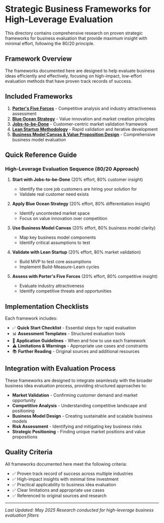 # Strategic Business Frameworks for High-Leverage Evaluation

This directory contains comprehensive research on proven strategic frameworks for business evaluation that provide maximum insight with minimal effort, following the 80/20 principle.

## Framework Overview

The frameworks documented here are designed to help evaluate business ideas efficiently and effectively, focusing on high-impact, low-effort evaluation methods that have proven track records of success.

## Included Frameworks

1. **[Porter's Five Forces](./porters-five-forces.md)** - Competitive analysis and industry attractiveness assessment
2. **[Blue Ocean Strategy](./blue-ocean-strategy.md)** - Value innovation and market creation principles
3. **[Jobs-to-be-Done](./jobs-to-be-done.md)** - Customer-centric market validation framework
4. **[Lean Startup Methodology](./lean-startup.md)** - Rapid validation and iterative development
5. **[Business Model Canvas & Value Proposition Design](./business-model-canvas.md)** - Comprehensive business model evaluation

## Quick Reference Guide

### High-Leverage Evaluation Sequence (80/20 Approach)

1. **Start with Jobs-to-be-Done** (20% effort, 80% customer insight)
   - Identify the core job customers are hiring your solution for
   - Validate real customer need exists

2. **Apply Blue Ocean Strategy** (20% effort, 80% differentiation insight)
   - Identify uncontested market space
   - Focus on value innovation over competition

3. **Use Business Model Canvas** (20% effort, 80% business model clarity)
   - Map key business model components
   - Identify critical assumptions to test

4. **Validate with Lean Startup** (20% effort, 80% market validation)
   - Build MVP to test core assumptions
   - Implement Build-Measure-Learn cycles

5. **Assess with Porter's Five Forces** (20% effort, 80% competitive insight)
   - Evaluate industry attractiveness
   - Identify competitive threats and opportunities

## Implementation Checklists

Each framework includes:
- ✅ **Quick Start Checklist** - Essential steps for rapid evaluation
- 📊 **Assessment Templates** - Structured evaluation tools
- 🎯 **Application Guidelines** - When and how to use each framework
- ⚠️ **Limitations & Warnings** - Appropriate use cases and constraints
- 📚 **Further Reading** - Original sources and additional resources

## Integration with Evaluation Process

These frameworks are designed to integrate seamlessly with the broader business idea evaluation process, providing structured approaches to:

- **Market Validation** - Confirming customer demand and market opportunity
- **Competitive Analysis** - Understanding competitive landscape and positioning
- **Business Model Design** - Creating sustainable and scalable business models
- **Risk Assessment** - Identifying and mitigating key business risks
- **Strategic Positioning** - Finding unique market positions and value propositions

## Quality Criteria

All frameworks documented here meet the following criteria:
- ✅ Proven track record of success across multiple industries
- ✅ High-impact insights with minimal time investment
- ✅ Practical applicability to business idea evaluation
- ✅ Clear limitations and appropriate use cases
- ✅ Referenced to original sources and research

---

*Last Updated: May 2025*
*Research conducted for high-leverage business evaluation filters*

